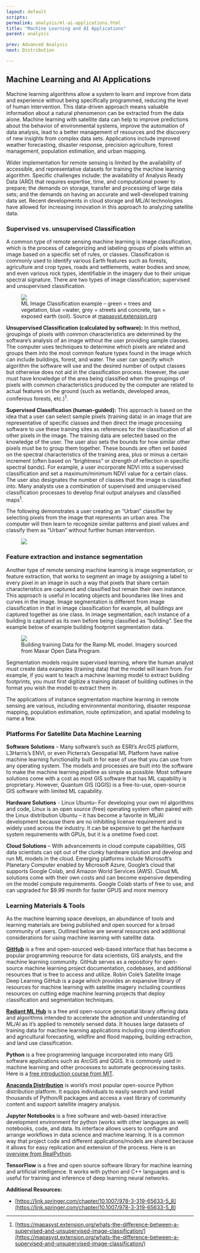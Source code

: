 ```yaml
---
layout: default
scripts:
permalink: analysis/ml-ai-applications.html
title: "Machine Learning and AI Applications"
parent: analysis

prev: Advanced Analysis
next: Distribution

---
```


## Machine Learning and AI Applications

Machine learning algorithms allow a system to learn and improve from data and experience without being specifically programmed, reducing the level of human intervention. This data-driven approach means valuable information about a natural phenomenon can be extracted from the data alone. Machine learning with satellite data can help to improve predictions about the behavior of environmental systems, improve the automation of data analysis, lead to a better management of resources and the discovery of new insights from complex data sets.  Applications include improved weather forecasting, disaster response, precision agriculture, forest management, population estimation, and urban mapping.

Wider implementation for remote sensing is limited by the availability of accessible, and representative datasets for training the machine learning algorithm. Specific challenges include: the availability of Analysis Ready Data (ARD) that requires expertise, time, and computational power to prepare; the demands on storage, transfer and processing of large data sets; and the demands on having an accurate and well-developed training data set.  Recent developments in cloud storage and ML/AI technologies have allowed for increasing innovation in this approach to analyzing satellite data. 

### Supervised vs. unsupervised Classification

A common type of remote sensing machine learning is image classification, which is the process of categorizing and labeling groups of pixels within an image based on a specific set of rules, or classes. Classification is commonly used to identify various Earth features such as forests, agriculture and crop types, roads and settlements, water bodies and snow, and even various rock types, identifiable in the imagery due to their unique spectral signature. There are two types of image classification; supervised and unsupervised classification.

<figure class="align-center">
  <img src="/assets/graphics/content/ml-class-ex.png" />
  <figcaption>ML Image Classification example –​ green = trees and vegetation, ​blue =water​, grey = streets and concrete​, tan = exposed earth (soil). Source at <a href="https://mapasyst.extension.org/whats-the-difference-between-a-supervised-and-unsupervised-image-classification/">mapasyst.extension.org</a></figcaption>
</figure>

**Unsupervised Classification (calculated by software):**
In this method, groupings of pixels with common characteristics are determined by the software’s analysis of an image without the user providing sample classes. The computer uses techniques to determine which pixels are related and groups them into the most common feature types found in the image which can include buildings, forest, and water. The user can specify which algorithm the software will use and the desired number of output classes but otherwise does not aid in the classification process. However, the user must have knowledge of the area being classified when the groupings of pixels with common characteristics produced by the computer are related to actual features on the ground (such as wetlands, developed areas, coniferous forests, etc.)<sup>1</sup>.

**Supervised Classification (human-guided):** 
This approach is based on the idea that a user can select sample pixels (training data) in an image that are representative of specific classes and then direct the image processing software to use these training sites as references for the classification of all other pixels in the image. The training data are selected based on the knowledge of the user. The user also sets the bounds for how similar other pixels must be to group them together. These bounds are often set based on the spectral characteristics of the training area, plus or minus a certain increment (often based on “brightness” or strength of reflection in specific spectral bands). For example, a user incorporate NDVI into a supervised classification and set a maximum/minimum NDVI value for a certain class. The user also designates the number of classes that the image is classified into. Many analysts use a combination of supervised and unsupervised classification processes to develop final output analyses and classified maps<sup>1</sup>.

The following demonstrates a user creating an “Urban” classifier by selecting pixels from the image that represents an urban area. The computer will then learn to recognize similar patterns and pixel values and classify them as “Urban” without further human intervention.

<figure class="align-center">
  <img src="/assets/graphics/content/img-class.png" />
</figure>

### Feature extraction and instance segmentation

Another type of remote sensing machine learning is image segmentation, or feature extraction, that works to segment an image by assigning a label to every pixel in an image in such a way that pixels that share certain characteristics are captured and classified but remain their own instance. This approach is useful in locating objects and boundaries like lines and curves in the image. Image segmentation is different from image classification in that in image classification for example, all buildings are captured together as one class. In image segmentation, each instance of a building is captured as its own before being classified as “building”. See the example below of example building footprint segmentation data.

<figure class="align-center">
  <img src="/assets/graphics/content/training-data-ramp.png" />
  <figcaption>Building training Data for the Ramp ML model. Imagery so​urced from Maxar Open Data Program.</figcaption>
</figure>

Segmentation models require supervised learning, where the human analyst must create data examples (training data) that the model will learn from. For example, if you want to teach a machine learning model to extract building footprints, you must first digitize a training dataset of building outlines in the format you wish the model to extract them in.

The applications of instance segmentation machine learning in remote sensing are various, including environmental monitoring, disaster response mapping, population estimation, route optimization, and spatial modeling to name a few. 

### Platforms For Satellite Data Machine Learning

**Software Solutions** – Many software’s such as ESRI’s ArcGIS platform, L3Harris’s ENVI, or even Picterra’s Geospatial ML Platform have native machine learning functionality built in for ease of use that you can use from any operating system. The models and processes are built into the software to make the machine learning pipeline as simple as possible. Most software solutions come with a cost as most GIS software that has ML capability is proprietary. However, Quantum GIS (QGIS) is a free-to-use, open-source GIS software with limited ML capability. 

**Hardware Solutions** - Linux Ubuntu– For developing your own ml algorithms and code, Linux is an open source (free) operating system often paired with the Linux distribution Ubuntu – it has become a favorite in ML/AI development because there are no inhibiting license requirement and is widely used across the industry. It can be expensive to get the hardware system requirements with GPUs, but it is a onetime fixed cost. 

**Cloud Solutions** – With advancements in cloud compute capabilities, GIS data scientists can opt out of the clunky hardware solution and develop and run ML models in the cloud. Emerging platforms include Microsoft’s Planetary Computer enabled by Microsoft Azure, Google’s cloud that supports Google Colab, and Amazon World Services (AWS). Cloud ML solutions come with their own costs and can become expensive depending on the model compute requirements. Google Colab starts of free to use, and can upgraded for $9.99 month for faster GPUS and more memory 

### Learning Materials & Tools

As the machine learning space develops, an abundance of tools and learning materials are being published and open sourced for a broad community of users. Outlined below are several resources and additional considerations for using machine learning with satellite data.

[**GitHub**](https://github.com/) is a free and open-sourced web-based interface that has become a popular programming resource for data scientists, GIS analysts, and the machine learning community. GitHub serves as a repository for open-source machine learning project documentation, codebases, and additional resources that is free to access and utilize. 
Robin Cole’s Satellite Image Deep Learning GitHub is a page which provides an expansive library of resources for machine learning with satellite imagery including countless resources on cutting edge machine learning projects that deploy classification and segmentation techniques.  

[**Radiant ML Hub**](https://mlhub.earth/) is a free and open-source geospatial library offering data and algorithms intended to accelerate the adoption and understanding of ML/AI as it’s applied to remotely sensed data. It houses large datasets of training data for machine learning applications including crop identification and agricultural forecasting, wildfire and flood mapping, building extraction, and land use classification.  

**Python** is a free programming language incorporated into many GIS software applications such as ArcGIS and QGIS. It is commonly used in machine learning and other processes to automate geoprocessing tasks. Here is a [free introduction course from MIT](https://ocw.mit.edu/courses/6-0001-introduction-to-computer-science-and-programming-in-python-fall-2016/).  

[**Anaconda Distribution**](https://www.anaconda.com/products/distribution) is world’s most popular open-source Python distribution platform. It equips individuals to easily search and install thousands of Python/R packages and access a vast library of community content and support satellite imagery analysis.  

**Jupyter Notebooks** is a free software and web-based interactive development environment for python (works with other languages as well) notebooks, code, and data. Its interface allows users to configure and arrange workflows in data science and machine learning. It is a common way that project code and different applications/models are shared because it allows for easy replication and extension of the process. Here is an [overview from RealPython](https://realpython.com/jupyter-notebook-introduction/).  

**TensorFlow** is a free and open source software library for machine learning and artificial intelligence. It works with python and C++ languages and is useful for training and inference of deep learning neural networks. 

**Additional Resources:**  
- [https://link.springer.com/chapter/10.1007/978-3-319-65633-5_8](https://link.springer.com/chapter/10.1007/978-3-319-65633-5_8)

---

1) [https://mapasyst.extension.org/whats-the-difference-between-a-supervised-and-unsupervised-image-classification/](https://mapasyst.extension.org/whats-the-difference-between-a-supervised-and-unsupervised-image-classification/)  